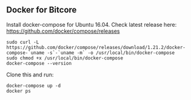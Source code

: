 ## Docker for Bitcore

Install docker-compose for Ubuntu 16.04. Check latest release here: https://github.com/docker/compose/releases
```
sudo curl -L https://github.com/docker/compose/releases/download/1.21.2/docker-compose-`uname -s`-`uname -m` -o /usr/local/bin/docker-compose
sudo chmod +x /usr/local/bin/docker-compose
docker-compose --version
```

Clone this and run:
```
docker-compose up -d
docker ps
```
